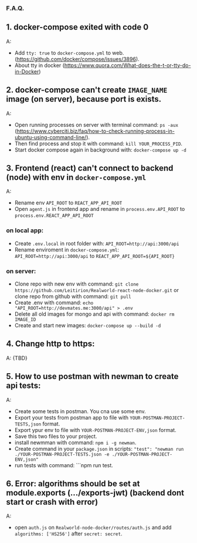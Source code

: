 ### F.A.Q.

## 1. docker-compose exited with code 0
A: 
- Add ```tty: true``` to ```docker-compose.yml``` to web. (https://github.com/docker/compose/issues/3896). 
- About tty in docker (https://www.quora.com/What-does-the-t-or-tty-do-in-Docker)

## 2. docker-compose can't create ```IMAGE_NAME``` image (on server), because port is exists.
A: 
- Open running processes on server with terminal command: ```ps -aux``` (https://www.cyberciti.biz/faq/how-to-check-running-process-in-ubuntu-using-command-line/). 
- Then find process and stop it with command: ```kill YOUR_PROCESS_PID```.
- Start docker compose again in background with: ```docker-compose up -d```

## 3. Frontend (react) can't connect to backend (node) with env in ```docker-compose.yml```
A: 
- Rename env ```API_ROOT``` to ```REACT_APP_API_ROOT```
- Open ```agent.js``` in frontend app and rename in ```process.env.API_ROOT``` to ```process.env.REACT_APP_API_ROOT```

### on local app:
- Create ```.env.local``` in root folder with: ```API_ROOT=http://api:3000/api```
- Rename enviroment in ```docker-compose.yml```: ```API_ROOT=http://api:3000/api``` to ```REACT_APP_API_ROOT=${API_ROOT}```

### on server:
- Clone repo with new env with command: ```git clone https://github.com/Leitirion/Realworld-react-node-docker.git``` or clone repo from github with command: ```git pull```
- Create .env with command: ```echo "API_ROOT=http://devmates.me:3000/api" > .env```
- Delete all old images for mongo and api with command: ```docker rm IMAGE_ID```
- Create and start new images: ```docker-compose up --build -d```

## 4. Change http to https:
A: 
{TBD}

## 5. How to use postman with newman to create api tests:
A:
- Create some tests in postman. You cna use some env.
- Export your tests from postman app to file with ```YOUR-POSTMAN-PROJECT-TESTS,json``` format.
- Export ypur env to file with ```YOUR-POSTMAN-PROJECT-ENV,json``` format.
- Save this two files to your project.
- install newmman with command: ```npm i -g newman```.
- Create command in your ```package.json``` in scripts: ```"test": "newman run ./YOUR-POSTMAN-PROJECT-TESTS.json -e ./YOUR-POSTMAN-PROJECT-ENV,json"```
- run tests with command: ```npm run test.

## 6. Error: algorithms should be set at module.exports (.../exports-jwt) (backend dont start or crash with error)
A:
- open ```auth.js``` on ```Realworld-node-docker/routes/auth.js``` and add ```algorithms: ['HS256']``` after ```secret: secret```.